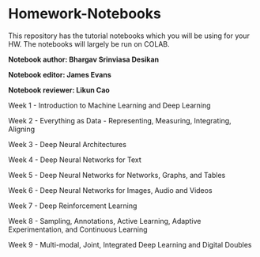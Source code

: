 # Homework-Notebooks

This repository has the tutorial notebooks which you will be using for your HW. The notebooks will largely be run on COLAB.

**Notebook author: Bhargav Srinviasa Desikan**

**Notebook editor: James Evans**

**Notebook reviewer: Likun Cao**



Week 1 -  Introduction to Machine Learning and Deep Learning

Week 2 - Everything as Data - Representing, Measuring, Integrating, Aligning

Week 3 - Deep Neural Architectures

Week 4 - Deep Neural Networks for Text

Week 5 - Deep Neural Networks for Networks, Graphs, and Tables

Week 6 - Deep Neural Networks for Images, Audio and Videos

Week 7 - Deep Reinforcement Learning

Week 8 - Sampling, Annotations, Active Learning, Adaptive Experimentation, and Continuous Learning

Week 9 - Multi-modal, Joint, Integrated Deep Learning and Digital Doubles
